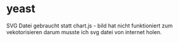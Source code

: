 # yeast

SVG Datei gebraucht statt chart.js - bild hat nicht funktioniert zum vekotorisieren darum musste ich svg datei von internet holen.